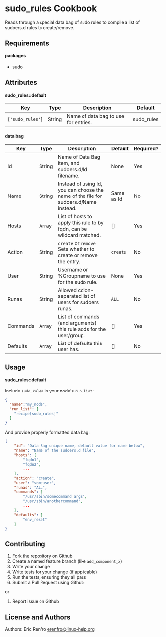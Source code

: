 sudo_rules Cookbook
===================
Reads through a special data bag of sudo rules to compile a list of sudoers.d rules to create/remove.

Requirements
------------
#### packages
- sudo

Attributes
----------

#### sudo_rules::default

Key              | Type   | Description                          | Default
---------------- | ------ | ------------------------------------ | ----------
`['sudo_rules']` | String | Name of data bag to use for entries. | sudo_rules

#### data bag

Key      | Type   | Description                                                                          | Default    | Required?
-------- | ------ | ------------------------------------------------------------------------------------ | ---------- | ---------
Id       | String | Name of Data Bag item, and sudoers.d/Id filename.                                    | None       | Yes
Name     | String | Instead of using Id, you can choose the name of the file for sudoers.d/Name instead. | Same as Id | No
Hosts    | Array  | List of hosts to apply this rule to by fqdn, can be wildcard matched.                | []         | Yes
Action   | String | `create` or `remove` Sets whether to create or remove the entry.                     | `create`   | No
User     | String | Username or %Groupname to use for the sudo rule.                                     | None       | Yes
Runas    | String | Allowed colon-separated list of users for sudoers runas.                             | `ALL`      | No
Commands | Array  | List of commands (and arguments) this rule adds for the user/group.                  | []         | Yes
Defaults | Array  | List of defaults this user has.                                                      | []         | No

Usage
-----
#### sudo_rules::default

Include `sudo_rules` in your node's `run_list`:

```json
{
  "name":"my_node",
  "run_list": [
    "recipe[sudo_rules]"
  ]
}
```

And provide properly formatted data bag:

```json
{
    "id": "Data Bag unique name, default value for name below",
    "name": "Name of the sudoers.d file",
    "hosts": [
        "fqdn1",
        "fqdn2",
        ...
    ],
    "action": "create",
    "user": "someuser",
    "runas": "ALL",
    "commands": [
        "/usr/sbin/somecommand args",
        "/usr/sbin/anothercommand",
        ...
    ],
    "defaults": [
        "env_reset"
    ]
}
```

Contributing
------------
1. Fork the repository on Github
2. Create a named feature branch (like `add_component_x`)
3. Write your change
4. Write tests for your change (if applicable)
5. Run the tests, ensuring they all pass
6. Submit a Pull Request using Github

or

1. Report issue on Github

License and Authors
-------------------
Authors: Eric Renfro <erenfro@linux-help.org>


